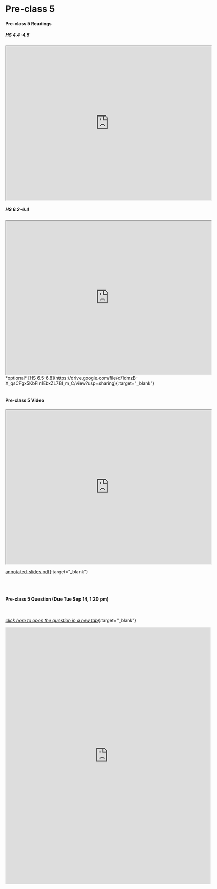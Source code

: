 # Pre-class 5

#### Pre-class 5 Readings

##### HS 4.4-4.5
<iframe src="https://drive.google.com/file/d/1Y4xngtE3vhVYudCEO7wDMu-dyOfHzfgY/preview" width="640" height="480" allowfullscreen>
</iframe>

<br>

##### HS 6.2-6.4
<iframe src="https://drive.google.com/file/d/1RlZ9PT3IqceqQq7433IWZ3oTaLla5Cw6/preview" width="640" height="480" allowfullscreen>
</iframe>

<br>
*optional* [HS 6.5-6.8](https://drive.google.com/file/d/1dmzB-X_qsCFgx5KbFln1EbxZL7BI_m_C/view?usp=sharing){:target="_blank"}

<br>
<br>

#### Pre-class 5 Video

<iframe src="https://drive.google.com/file/d/1ZBvdsZwK4mOPawqgcSxYF2UqPKKLN_wN/preview" width="640" height="480" frameborder="20" marginheight="0" marginwidth="0">Loading…
</iframe>

[annotated-slides.pdf](https://drive.google.com/file/d/1EXpfZMuTtarKUnU-tGcehnohNsJ7oQne/view?usp=sharing){:target="_blank"}

<br>
<br>

#### Pre-class 5 Question (Due Tue Sep 14, 1:20 pm)

<br>

[*click here to open the question in a new tab*](https://forms.gle/R3DpVgJutV41nsNG6){:target="_blank"}

<iframe src="https://docs.google.com/forms/d/e/1FAIpQLSdwIh8KaN4Eol20XAi4hMLW6KLBwTuHCzrHDgs1T9sdYujrbw/viewform?embedded=true" width="640" height="800" frameborder="0" marginheight="0" marginwidth="0">Loading…
</iframe>
